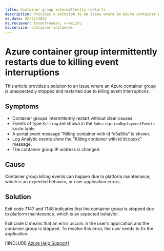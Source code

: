 ```yaml
---
title: Container group intermittently restarts
description: Provides a solution to an issue where an Azure container group is unexpectedly stopped and restarted due to killing event interruptions.
ms.date: 02/22/2024
ms.reviewer: tysonfreeman, v-weizhu
ms.service: container-instances
---
```


# Azure container group intermittently restarts due to killing event interruptions

This article provides a solution to an issue where an Azure container group is unexpectedly stopped and restarted due to killing event interruptions.

## Symptoms

- Container groups intermittently restart without clear causes.
- Events of type `Killing` are shown in the `SubscriptionDeploymentEvents` kusto table.
- A portal event message "Killing container with id fc5a90a" is shown.
- Log Analytic events show the "Killing container with id dccaxxx" message.
- The container group IP address is changed.

## Cause

Container group killing events can happen due to platform maintenance, which is an expected behavior, or user application errors.

## Solution

Exit code 7147 and 7148 indicates that the container group is stopped due to platform maintenance, which is an expected behavior.

Exit code 0 means that an error occurs in the user's application and the container group is stopped. To resolve this error, the user needs to fix the application.

[!INCLUDE [Azure Help Support](../../includes/azure-help-support.md)]
